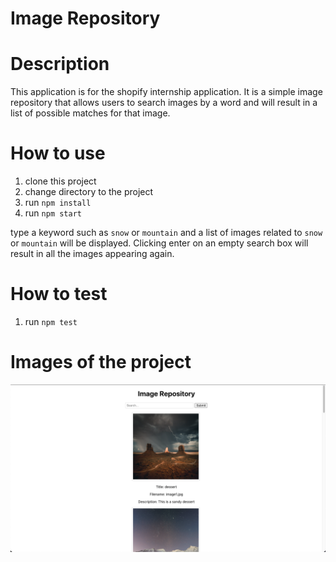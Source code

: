 # Image Repository

# Description
This application is for the shopify internship application. It is a simple image repository that allows users to search images by a word and will result in a list of possible matches for that image.

# How to use
1. clone this project
2. change directory to the project
3. run `npm install`
4. run `npm start`

type a keyword such as `snow` or `mountain` and a list of images related 
to `snow` or `mountain` will be displayed. Clicking enter on an empty
search box will result in all the images appearing again.

# How to test
1. run `npm test`

# Images of the project
![image of front page](example.png)
